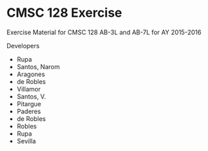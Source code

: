# CMSC 128 Exercise

Exercise Material for CMSC 128 AB-3L and AB-7L for AY 2015-2016

Developers
* Rupa
* Santos, Narom
* Aragones
* de Robles
* Villamor
* Santos, V.
* Pitargue
* Paderes
* de Robles
* Robles
* Rupa
* Sevilla
